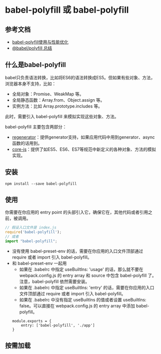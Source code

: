 # babel-polyfill 或 babel-polyfill

## 参考文档
- [babel-polyfill使用与性能优化](https://www.colabug.com/2985798.html)
- [@babel/polyfill 总结](https://segmentfault.com/a/1190000017457575?utm_source=tag-newest)

## 什么是babel-polyfill
babel只负责语法转换，比如将ES6的语法转换成ES5。但如果有些对象、方法，浏览器本身不支持，比如：
- 全局对象：Promise、WeakMap 等。
- 全局静态函数：Array.from、Object.assign 等。
- 实例方法：比如 Array.prototype.includes 等。

此时，需要引入 babel-polyfill 来模拟实现这些对象、方法。 
 
babel-polyfill 主要包含两部分：
- [regenerator](https://github.com/facebook/regenerator/blob/master/packages/regenerator-runtime/runtime.js)：提供generator支持，如果应用代码中用到generator、async函数的话用到。
- [core-js](https://github.com/zloirock/core-js)：提供了如ES5、ES6、ES7等规范中新定义的各种对象、方法的模拟实现。

## 安装
```
npm install --save babel-polyfill
```

## 使用
你需要在你应用的 entry point 的头部引入它，确保它在，其他代码或者引用之前，被调用。
```js
// 假设入口文件是 index.js
require('babel-polyfill');
// 或者
import "babel-polyfill";
```
- 没有使用 babel-preset-env 的话，需要在你应用的入口文件顶部通过 require 或者 import 引入 babel-polyfill。
- 和 babel-preset-env 一起用
  - 如果在 .babelrc 中指定 useBuiltIns: 'usage' 的话，那么就不要在 webpack.config.js 的 entry array 和 source 中包含 babel-polyfill 了。注意，babel-polyfill 依然需要安装。
  - 如果在 .babelrc 中指定 useBuiltIns: 'entry' 的话，需要在你应用的入口文件顶部通过 require 或者 import 引入 babel-polyfill。
  - 如果在 .babelrc 中没有指定 useBuiltIns 的值或者设置 useBuiltIns: false。可以直接在 webpack.config.js 的 entry array 中添加 babel-polyfill。
  ```
  module.exports = {
      entry: ['babel-polyfill', './app']
  }
  ```

## 按需加载

